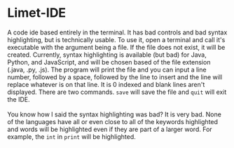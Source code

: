 # Limet-IDE
A code ide based entirely in the terminal. It has bad controls and bad syntax highlighting, but is technically usable. To use it, open a terminal and call it's executable with the argument being a file. If the file does not exist, it will be created. Currently, syntax highlighting is available (but bad) for Java, Python, and JavaScript, and will be chosen based of the file extension (.java, .py, .js). The program will print the file and you can input a line number, followed by a space, followed by the line to insert and the line will replace whatever is on that line. It is 0 indexed and blank lines aren't displayed. There are two commands. `save` will save the file and `quit` will exit the IDE.
<br><br>
You know how I said the syntax highlighting was bad? It is very bad. None of the languages have all or even close to all of the keywords highlighted and words will be highlighted even if they are part of a larger word. For example, the `int` in `print` will be highlighted.
